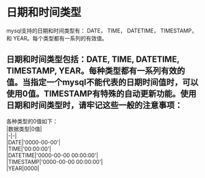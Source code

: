 # 日期和时间类型
mysql支持的日期和时间类型有： DATE， TIME， DATETIME， TIMESTAMP，和 YEAR。每个类型都有一系列的有效值。   

日期和时间类型包括：DATE, TIME, DATETIME, TIMESTAMP, YEAR。每种类型都有一系列有效的值。当指定一个mysql不能代表的日期时间值时，可以使用0值。TIMESTAMP有特殊的自动更新功能。使用日期和时间类型时，请牢记这些一般的注意事项：   
 - 


各种类型的0值如下：  
|数据类型|0值|  
|-|-|  
|DATE|'0000-00-00'|  
|TIME|'00:00:00'|  
|DATETIME|'0000-00-00 00:00:00'|  
|TIMESTAMP|'0000-00-00 00:00:00'|  
|YEAR|0000|  

